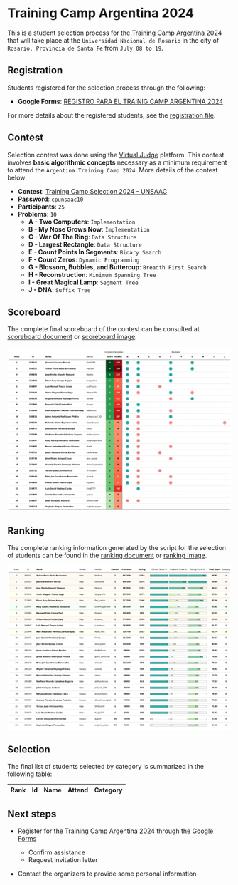 # Training Camp Argentina 2024

This is a student selection process for the [Training Camp Argentina 2024](https://www.pc-arg.com/tc-arg/more_info) that will take place at the `Universidad Nacional de Rosario` in the city of `Rosario, Provincia de Santa Fe` from `July 08 to 19`.

## Registration

Students registered for the selection process through the following:

- **Google Forms**: [REGISTRO PARA EL TRAINIG CAMP ARGENTINA 2024](https://docs.google.com/forms/d/1DBvFgVbH2CUVbbrm9XBCr9KXbFA4eMBG2294ybBhEmk/edit#responses)

For more details about the registered students, see the [registration file](registered.csv).

## Contest

Selection contest was done using the [Virtual Judge](https://vjudge.net/) platform. This contest involves **basic algorithmic concepts** necessary as a minimum requirement to attend the `Argentina Training Camp 2024`. More details of the contest below:

- **Contest**: [Training Camp Selection 2024 - UNSAAC](https://vjudge.net/contest/627547)
- **Password**: `cpunsaac10`
- **Participants**: `25`
- **Problems**: `10`
  - **A - Two Computers**: `Implementation`
  - **B - My Nose Grows Now**: `Implementation`
  - **C - War Of The Ring**: `Data Structure`
  - **D - Largest Rectangle**: `Data Structure`
  - **E - Count Points In Segments**: `Binary Search`
  - **F - Count Zeros**: `Dynamic Programming`
  - **G - Blossom, Bubbles, and Buttercup**: `Breadth First Search`
  - **H - Reconstruction**: `Minimum Spanning Tree`
  - **I - Great Magical Lamp**: `Segment Tree`
  - **J - DNA**: `Suffix Tree`

## Scoreboard

The complete final scoreboard of the contest can be consulted at [scoreboard document](../../../scoreboard/selection/training-camp-argentina-2024/scoreboard.csv) or [scoreboard image](../../../scoreboard/selection/training-camp-argentina-2024/scoreboard.png).

![Alt text](../../../scoreboard/selection/training-camp-argentina-2024/scoreboard.png)

## Ranking

The complete ranking information generated by the script for the selection of students can be found in the [ranking document](ranking.csv) or [ranking image](ranking.png).

![Alt text](ranking.png)

## Selection

The final list of students selected by category is summarized in the following table:

| Rank | Id | Name | Attend | Category |
| - | - | - | - | - |

## Next steps
- Register for the Training Camp Argentina 2024 through the [Google Forms](https://docs.google.com/forms/d/e/1FAIpQLSdLZTFTqlv4tptvv-tZQtWJkfWPlHRk6thsUQUUmtC8Hm4lDw/viewform)
  - Confirm assistance
  - Request invitation letter

- Contact the organizers to provide some personal information
